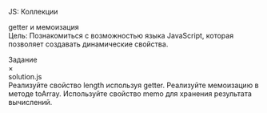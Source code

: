 JS: Коллекции

getter и мемоизация<br/>
Цель: Познакомиться с возможностью языка JavaScript, которая позволяет создавать динамические свойства.



Задание<br/>
×<br/>
solution.js<br/>
Реализуйте свойство length используя getter.
Реализуйте мемоизацию в методе toArray. Используйте свойство memo для хранения результата вычислений.

